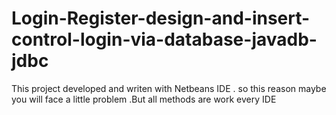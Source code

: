 # Login-Register-design-and-insert-control-login-via-database-javadb-jdbc

This project developed and writen with Netbeans IDE . so this reason maybe you will face a little problem .But all methods are work every IDE 
